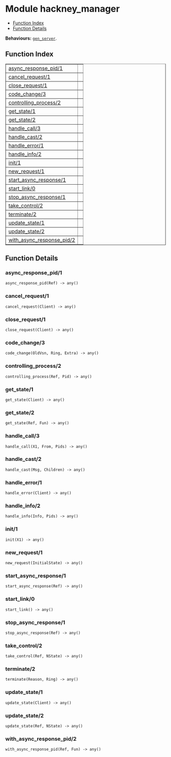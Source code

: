 

# Module hackney_manager #
* [Function Index](#index)
* [Function Details](#functions)

__Behaviours:__ [`gen_server`](gen_server.md).
<a name="index"></a>

## Function Index ##


<table width="100%" border="1" cellspacing="0" cellpadding="2" summary="function index"><tr><td valign="top"><a href="#async_response_pid-1">async_response_pid/1</a></td><td></td></tr><tr><td valign="top"><a href="#cancel_request-1">cancel_request/1</a></td><td></td></tr><tr><td valign="top"><a href="#close_request-1">close_request/1</a></td><td></td></tr><tr><td valign="top"><a href="#code_change-3">code_change/3</a></td><td></td></tr><tr><td valign="top"><a href="#controlling_process-2">controlling_process/2</a></td><td></td></tr><tr><td valign="top"><a href="#get_state-1">get_state/1</a></td><td></td></tr><tr><td valign="top"><a href="#get_state-2">get_state/2</a></td><td></td></tr><tr><td valign="top"><a href="#handle_call-3">handle_call/3</a></td><td></td></tr><tr><td valign="top"><a href="#handle_cast-2">handle_cast/2</a></td><td></td></tr><tr><td valign="top"><a href="#handle_error-1">handle_error/1</a></td><td></td></tr><tr><td valign="top"><a href="#handle_info-2">handle_info/2</a></td><td></td></tr><tr><td valign="top"><a href="#init-1">init/1</a></td><td></td></tr><tr><td valign="top"><a href="#new_request-1">new_request/1</a></td><td></td></tr><tr><td valign="top"><a href="#start_async_response-1">start_async_response/1</a></td><td></td></tr><tr><td valign="top"><a href="#start_link-0">start_link/0</a></td><td></td></tr><tr><td valign="top"><a href="#stop_async_response-1">stop_async_response/1</a></td><td></td></tr><tr><td valign="top"><a href="#take_control-2">take_control/2</a></td><td></td></tr><tr><td valign="top"><a href="#terminate-2">terminate/2</a></td><td></td></tr><tr><td valign="top"><a href="#update_state-1">update_state/1</a></td><td></td></tr><tr><td valign="top"><a href="#update_state-2">update_state/2</a></td><td></td></tr><tr><td valign="top"><a href="#with_async_response_pid-2">with_async_response_pid/2</a></td><td></td></tr></table>


<a name="functions"></a>

## Function Details ##

<a name="async_response_pid-1"></a>

### async_response_pid/1 ###

`async_response_pid(Ref) -> any()`


<a name="cancel_request-1"></a>

### cancel_request/1 ###

`cancel_request(Client) -> any()`


<a name="close_request-1"></a>

### close_request/1 ###

`close_request(Client) -> any()`


<a name="code_change-3"></a>

### code_change/3 ###

`code_change(OldVsn, Ring, Extra) -> any()`


<a name="controlling_process-2"></a>

### controlling_process/2 ###

`controlling_process(Ref, Pid) -> any()`


<a name="get_state-1"></a>

### get_state/1 ###

`get_state(Client) -> any()`


<a name="get_state-2"></a>

### get_state/2 ###

`get_state(Ref, Fun) -> any()`


<a name="handle_call-3"></a>

### handle_call/3 ###

`handle_call(X1, From, Pids) -> any()`


<a name="handle_cast-2"></a>

### handle_cast/2 ###

`handle_cast(Msg, Children) -> any()`


<a name="handle_error-1"></a>

### handle_error/1 ###

`handle_error(Client) -> any()`


<a name="handle_info-2"></a>

### handle_info/2 ###

`handle_info(Info, Pids) -> any()`


<a name="init-1"></a>

### init/1 ###

`init(X1) -> any()`


<a name="new_request-1"></a>

### new_request/1 ###

`new_request(InitialState) -> any()`


<a name="start_async_response-1"></a>

### start_async_response/1 ###

`start_async_response(Ref) -> any()`


<a name="start_link-0"></a>

### start_link/0 ###

`start_link() -> any()`


<a name="stop_async_response-1"></a>

### stop_async_response/1 ###

`stop_async_response(Ref) -> any()`


<a name="take_control-2"></a>

### take_control/2 ###

`take_control(Ref, NState) -> any()`


<a name="terminate-2"></a>

### terminate/2 ###

`terminate(Reason, Ring) -> any()`


<a name="update_state-1"></a>

### update_state/1 ###

`update_state(Client) -> any()`


<a name="update_state-2"></a>

### update_state/2 ###

`update_state(Ref, NState) -> any()`


<a name="with_async_response_pid-2"></a>

### with_async_response_pid/2 ###

`with_async_response_pid(Ref, Fun) -> any()`


